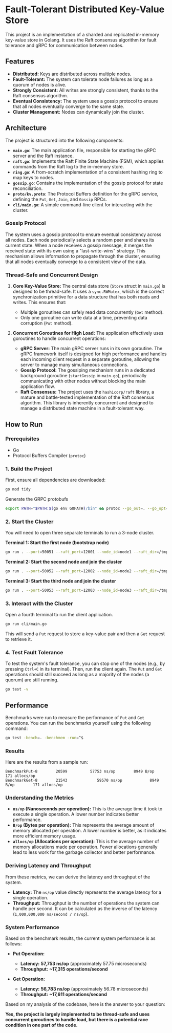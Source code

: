# Fault-Tolerant Distributed Key-Value Store

This project is an implementation of a sharded and replicated in-memory key-value store in Golang. It uses the Raft consensus algorithm for fault tolerance and gRPC for communication between nodes.

## Features

-   **Distributed:** Keys are distributed across multiple nodes.
-   **Fault-Tolerant:** The system can tolerate node failures as long as a quorum of nodes is alive.
-   **Strongly Consistent:** All writes are strongly consistent, thanks to the Raft consensus algorithm.
-   **Eventual Consistency:** The system uses a gossip protocol to ensure that all nodes eventually converge to the same state.
-   **Cluster Management:** Nodes can dynamically join the cluster.

## Architecture

The project is structured into the following components:

-   **`main.go`**: The main application file, responsible for starting the gRPC server and the Raft instance.
-   **`raft.go`**: Implements the Raft Finite State Machine (FSM), which applies commands from the Raft log to the in-memory store.
-   **`ring.go`**: A from-scratch implementation of a consistent hashing ring to map keys to nodes.
-   **`gossip.go`**: Contains the implementation of the gossip protocol for state reconciliation.
-   **`proto/kv.proto`**: The Protocol Buffers definition for the gRPC service, defining the `Put`, `Get`, `Join`, and `Gossip` RPCs.
-   **`cli/main.go`**: A simple command-line client for interacting with the cluster.

### Gossip Protocol

The system uses a gossip protocol to ensure eventual consistency across all nodes. Each node periodically selects a random peer and shares its current state. When a node receives a gossip message, it merges the received state with its own using a "last-write-wins" strategy. This mechanism allows information to propagate through the cluster, ensuring that all nodes eventually converge to a consistent view of the data.


### Thread-Safe and Concurrent Design

1.  **Core Key-Value Store:** The central data store (`Store` struct in `main.go`) is designed to be thread-safe. It uses a `sync.RWMutex`, which is the correct synchronization primitive for a data structure that has both reads and writes. This ensures that:
    *   Multiple goroutines can safely read data concurrently (`Get` method).
    *   Only one goroutine can write data at a time, preventing data corruption (`Put` method).

2.  **Concurrent Goroutines for High Load:** The application effectively uses goroutines to handle concurrent operations:
    *   **gRPC Server:** The main gRPC server runs in its own goroutine. The gRPC framework itself is designed for high performance and handles each incoming client request in a separate goroutine, allowing the server to manage many simultaneous connections.
    *   **Gossip Protocol:** The gossiping mechanism runs in a dedicated background goroutine (`startGossip` in `main.go`), periodically communicating with other nodes without blocking the main application flow.
    *   **Raft Consensus:** The project uses the `hashicorp/raft` library, a mature and battle-tested implementation of the Raft consensus algorithm. This library is inherently concurrent and designed to manage a distributed state machine in a fault-tolerant way.

## How to Run

### Prerequisites

-   Go
-   Protocol Buffers Compiler (`protoc`)

### 1. Build the Project

First, ensure all dependencies are downloaded:

```sh
go mod tidy
```

Generate the GRPC protobufs

```sh
export PATH="$PATH:$(go env GOPATH)/bin" && protoc --go_out=. --go_opt=paths=source_relative --go-grpc_out=. --go-grpc_opt=paths=source_relative proto/kv.proto
```

### 2. Start the Cluster

You will need to open three separate terminals to run a 3-node cluster.

**Terminal 1: Start the first node (bootstrap node)**

```sh
go run . --port=50051 --raft_port=12001 --node_id=node1 --raft_dir=/tmp/raft1 --bootstrap=true
```

**Terminal 2: Start the second node and join the cluster**

```sh
go run . --port=50052 --raft_port=12002 --node_id=node2 --raft_dir=/tmp/raft2 --join_addr=localhost:50051
```

**Terminal 3: Start the third node and join the cluster**

```sh
go run . --port=50053 --raft_port=12003 --node_id=node3 --raft_dir=/tmp/raft3 --join_addr=localhost:50051
```

### 3. Interact with the Cluster

Open a fourth terminal to run the client application.

```sh
go run cli/main.go
```

This will send a `Put` request to store a key-value pair and then a `Get` request to retrieve it.

### 4. Test Fault Tolerance

To test the system's fault tolerance, you can stop one of the nodes (e.g., by pressing `Ctrl+C` in its terminal). Then, run the client again. The `Put` and `Get` operations should still succeed as long as a majority of the nodes (a quorum) are still running.

```sh
go test -v
```

## Performance

Benchmarks were run to measure the performance of `Put` and `Get` operations. You can run the benchmarks yourself using the following command:

```sh
go test -bench=. -benchmem -run=^$
```

### Results

Here are the results from a sample run:

```
BenchmarkPut-8        20599          57753 ns/op        8949 B/op        171 allocs/op
BenchmarkGet-8        21543             59570 ns/op            8949 B/op        171 allocs/op
```

### Understanding the Metrics

-   **`ns/op` (Nanoseconds per operation):** This is the average time it took to execute a single operation. A lower number indicates better performance.
-   **`B/op` (Bytes per operation):** This represents the average amount of memory allocated per operation. A lower number is better, as it indicates more efficient memory usage.
-   **`allocs/op` (Allocations per operation):** This is the average number of memory allocations made per operation. Fewer allocations generally lead to less work for the garbage collector and better performance.

### Deriving Latency and Throughput

From these metrics, we can derive the latency and throughput of the system.

-   **Latency:** The `ns/op` value directly represents the average latency for a single operation.
-   **Throughput:** Throughput is the number of operations the system can handle per second. It can be calculated as the inverse of the latency (`1,000,000,000 ns/second / ns/op`).

### System Performance

Based on the benchmark results, the current system performance is as follows:

-   **Put Operation:**
    -   **Latency:** **57,753 ns/op** (approximately 57.75 microseconds)
    -   **Throughput:** **~17,315 operations/second**

-   **Get Operation:**
    -   **Latency:** **56,783 ns/op** (approximately 56.78 microseconds)
    -   **Throughput:** **~17,611 operations/second**

Based on my analysis of the codebase, here is the answer to your question:

**Yes, the project is largely implemented to be thread-safe and uses concurrent goroutines to handle load, but there is a potential race condition in one part of the code.**